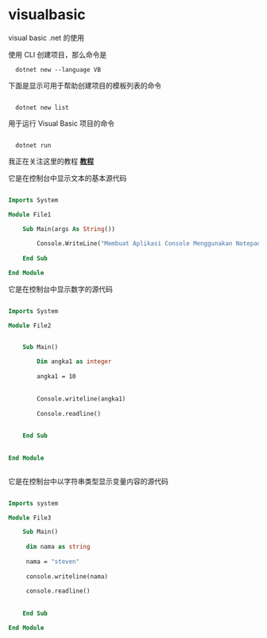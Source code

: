 # visualbasic
visual basic .net 的使用


使用 CLI 创建项目，那么命令是

```
  dotnet new --language VB

```

下面是显示可用于帮助创建项目的模板列表的命令

```

  dotnet new list

```



用于运行 Visual Basic 项目的命令


```

  dotnet run

```

我正在关注这里的教程 [**教程**](https://www.thecodingguys.net/tutorials/visualbasic/vb-variables)



它是在控制台中显示文本的基本源代码

```vb

Imports System

Module File1

	Sub Main(args As String())
	
		Console.WriteLine("Membuat Aplikasi Console Menggunakan Notepad++")
		
	End Sub

End Module

```



它是在控制台中显示数字的源代码

```vb

Imports System

Module File2


	Sub Main()
	
		Dim angka1 as integer
		
		angka1 = 10
		
		
		Console.writeline(angka1)
		
		Console.readline()
	
	
	End Sub
	
	
End Module



```


它是在控制台中以字符串类型显示变量内容的源代码

```vb

Imports system

Module File3

	Sub Main()
	
	 dim nama as string
	 
	 nama = "steven"
	 
	 console.writeline(nama)
	 
	 console.readline()
	
	
	End Sub

End Module

```







